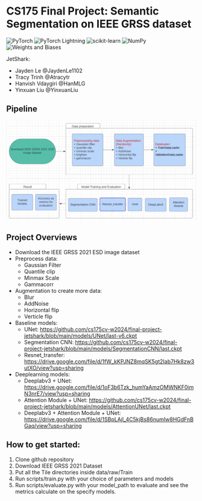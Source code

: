 # CS175 Final Project: Semantic Segmentation on IEEE GRSS dataset
![PyTorch](https://img.shields.io/badge/PyTorch-%23EE4C2C.svg?style=for-the-badge&logo=PyTorch&logoColor=white)
![PyTorch Lightning](https://img.shields.io/badge/pytorch-lightning-blue.svg?logo=PyTorch%20Lightning)
![scikit-learn](https://img.shields.io/badge/scikit--learn-%23F7931E.svg?style=for-the-badge&logo=scikit-learn&logoColor=white)
![NumPy](https://img.shields.io/badge/numpy-%23013243.svg?style=for-the-badge&logo=numpy&logoColor=white)
![Weights and Biases](https://raw.githubusercontent.com/wandb/assets/main/wandb-github-badge-gradient.svg)

JetShark:
- Jayden Le @JaydenLe1102
- Tracy Trinh @Atracytr
- Hanvish Vdaygiri @HanMLG
- Yinxuan Liu @YinxuanLiu

## Pipeline
![pipeline image](./pipeline.png)

## Project Overviews
- Download the IEEE GRSS 2021 ESD image dataset
- Preprocess data:
	- Gaussian Filter
	- Quantile clip
	- Minmax Scale
	- Gammacorr
- Augmentation to create more data: 
	- Blur
	- AddNoise
	- Horizontal flip
	- Verticle flip
- Baseline models: 
	- UNet: https://github.com/cs175cv-w2024/final-project-jetshark/blob/main/models/UNet/last-v6.ckpt
	- Segmentation CNN: https://github.com/cs175cv-w2024/final-project-jetshark/blob/main/models/SegmentationCNN/last.ckpt
	- Resnet_transfer: https://drive.google.com/file/d/1fW_kKPJNZ8mqSK5gt2Iab7Hk8zw3utXO/view?usp=sharing
- Deeplearning models: 
	- Deeplabv3 + UNet: https://drive.google.com/file/d/1oF3b6Tzk_humYaAmzOMWNKF0imN3nrE7/view?usp=sharing 
	- Attention Module + UNet: https://github.com/cs175cv-w2024/final-project-jetshark/blob/main/models/AttentionUNet/last.ckpt
	- Deeplabv3 + Attention Module + UNet: https://drive.google.com/file/d/1SBpLAjl_4C5kjBs86numIw8HGdFnBGaq/view?usp=sharing


## How to get started: 
1. Clone github repository  
2. Download  IEEE GRSS 2021 Dataset  
3. Put all the Tile directories inside data/raw/Train  
4. Run scripts/train.py with your choice of parameters and models  
5. Run scripts/evaluate.py with your model_path to evaluate and see the metrics calculate on the specify models.  


    
